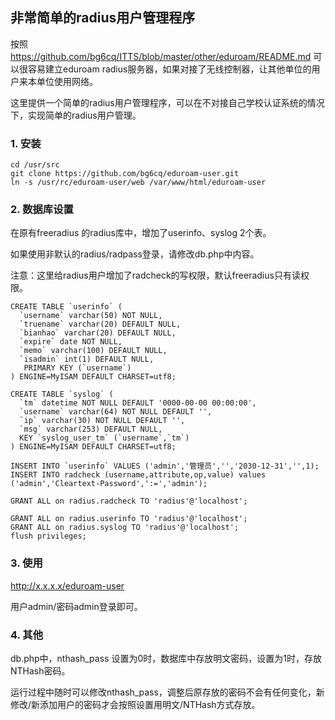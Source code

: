 ## 非常简单的radius用户管理程序

按照 https://github.com/bg6cq/ITTS/blob/master/other/eduroam/README.md 可以很容易建立eduroam radius服务器，如果对接了无线控制器，让其他单位的用户来本单位使用网络。

这里提供一个简单的radius用户管理程序，可以在不对接自己学校认证系统的情况下，实现简单的radius用户管理。

### 1. 安装
```
cd /usr/src
git clone https://github.com/bg6cq/eduroam-user.git
ln -s /usr/rc/eduroam-user/web /var/www/html/eduroam-user
```

### 2. 数据库设置

在原有freeradius 的radius库中，增加了userinfo、syslog 2个表。

如果使用非默认的radius/radpass登录，请修改db.php中内容。

注意：这里给radius用户增加了radcheck的写权限，默认freeradius只有读权限。

```
CREATE TABLE `userinfo` (
  `username` varchar(50) NOT NULL,
  `truename` varchar(20) DEFAULT NULL,
  `bianhao` varchar(20) DEFAULT NULL,
  `expire` date NOT NULL,
  `memo` varchar(100) DEFAULT NULL,
  `isadmin` int(1) DEFAULT NULL,
   PRIMARY KEY (`username`)
) ENGINE=MyISAM DEFAULT CHARSET=utf8;

CREATE TABLE `syslog` (
  `tm` datetime NOT NULL DEFAULT '0000-00-00 00:00:00',
  `username` varchar(64) NOT NULL DEFAULT '',
  `ip` varchar(30) NOT NULL DEFAULT '',
  `msg` varchar(253) DEFAULT NULL,
  KEY `syslog_user_tm` (`username`,`tm`)
) ENGINE=MyISAM DEFAULT CHARSET=utf8;

INSERT INTO `userinfo` VALUES ('admin','管理员','','2030-12-31','',1);
INSERT INTO radcheck (username,attribute,op,value) values ('admin','Cleartext-Password',':=','admin');

GRANT ALL on radius.radcheck TO 'radius'@'localhost';

GRANT ALL on radius.userinfo TO 'radius'@'localhost';
GRANT ALL on radius.syslog TO 'radius'@'localhost';
flush privileges;
```

### 3. 使用

http://x.x.x.x/eduroam-user 

用户admin/密码admin登录即可。

### 4. 其他

db.php中，nthash_pass 设置为0时，数据库中存放明文密码，设置为1时，存放NTHash密码。

运行过程中随时可以修改nthash_pass，调整后原存放的密码不会有任何变化，新修改/新添加用户的密码才会按照设置用明文/NTHash方式存放。
